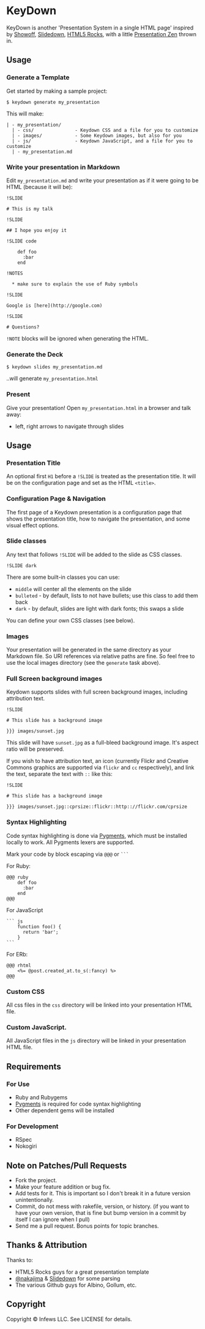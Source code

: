 # KeyDown

KeyDown is another 'Presentation System in a single HTML page' inspired by [Showoff](http://github.com/dirnic/showoff/), [Slidedown](http://github.com/nakajima/slidedown),
[HTML5 Rocks](http://studio.html5rocks.com/#Deck), with a little [Presentation Zen](http://amzn.to/8X55H2) thrown in.

## Usage

### Generate a Template

Get started by making a sample project:

    $ keydown generate my_presentation

This will make:

    | - my_presentation/
      | - css/               - Keydown CSS and a file for you to customize
      | - images/            - Some Keydown images, but also for you
      | - js/                - Keydown JavaScript, and a file for you to customize
      | - my_presentation.md

### Write your presentation in Markdown

Edit `my_presentation.md` and write your presentation as if it were going to be HTML (because it will be):

    !SLIDE
    
    # This is my talk
    
    !SLIDE
    
    ## I hope you enjoy it
    
    !SLIDE code
    
        def foo
          :bar
        end
    
	!NOTES
	
	  * make sure to explain the use of Ruby symbols	
	
    !SLIDE
    
    Google is [here](http://google.com)
    
    !SLIDE
    
    # Questions?

`!NOTE` blocks will be ignored when generating the HTML.

### Generate the Deck

    $ keydown slides my_presentation.md

..will generate `my_presentation.html`

### Present

Give your presentation! Open `my_presentation.html` in a browser and talk away:

  * left, right arrows to navigate through slides

## Usage

### Presentation Title

An optional first `H1` before a `!SLIDE` is treated as the presentation title. It will be on the configuration page and set as the HTML `<title>`.
	
### Configuration Page & Navigation

The first page of a Keydown presentation is a configuration page that shows the presentation title, how to navigate the presentation, and some visual effect options.

### Slide classes

Any text that follows `!SLIDE` will be added to the slide as CSS classes. 

    !SLIDE dark

There are some built-in classes you can use:

* `middle` will center all the elements on the slide
* `bulleted` - by default, lists to not have bullets; use this class to add them back
* `dark` - by default, slides are light with dark fonts; this swaps a slide

You can define your own CSS classes (see below).

### Images 

Your presentation will be generated in the same directory as your Markdown file. So URI references via relative paths
are fine.  So feel free to use the local images directory (see the `generate` task above).

### Full Screen background images

Keydown supports slides with full screen background images, including attribution text.

    !SLIDE
    
    # This slide has a background image
    
    }}} images/sunset.jpg

This slide will have `sunset.jpg` as a full-bleed background image. It's aspect ratio will be preserved.

If you wish to have attribution text, an icon (currently Flickr and Creative Commons graphics are supported via `flickr` and `cc` respectively), and link the text, separate the text with `::` like this:


    !SLIDE
    
    # This slide has a background image
     
    }}} images/sunset.jpg::cprsize::flickr::http:://flickr.com/cprsize

### Syntax Highlighting

Code syntax highlighting is done via [Pygments](), which must be installed locally to work. All Pygments lexers are supported.

Mark your code by block escaping via `@@@` or ` ``` `

For Ruby:

    @@@ ruby
        def foo
          :bar
        end
    @@@

For JavaScript

    ``` js
        function foo() {
          return 'bar';
        }
    ```

For ERb:

    @@@ rhtml
        <%= @post.created_at.to_s(:fancy) %>
    @@@

### Custom CSS

All css files in the `css` directory will be linked into your presentation HTML file.

### Custom JavaScript.

All JavaScript files in the `js` directory will be linked in your presentation HTML file.

## Requirements

### For Use

   * Ruby and Rubygems
   * [Pygments]() is required for code syntax highlighting
   * Other dependent gems will be installed

### For Development

   * RSpec
   * Nokogiri

## Note on Patches/Pull Requests
 
  * Fork the project.
  * Make your feature addition or bug fix.
  * Add tests for it. This is important so I don't break it in a future version unintentionally.
  * Commit, do not mess with rakefile, version, or history. (if you want to have your own version, that is fine but bump version in a commit by itself I can ignore when I pull)
  * Send me a pull request. Bonus points for topic branches.

## Thanks & Attribution

Thanks to:

* HTML5 Rocks guys for a great presentation template
* [@nakajima](http://twitter.com/nakajima) & [Slidedown]() for some parsing
* The various Github guys for Albino, Gollum, etc.

## Copyright

Copyright &copy;  Infews LLC. See LICENSE for details.
